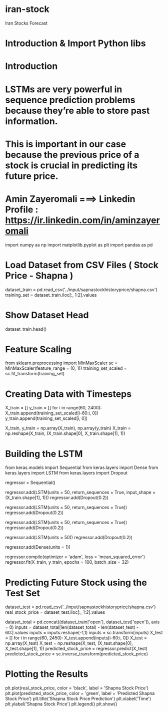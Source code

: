 # iran-stock
Iran Stocks Forecast
# Introduction & Import Python libs

# Introduction
# LSTMs are very powerful in sequence prediction problems because they’re able to store past information.
# This is important in our case because the previous price of a stock is crucial in predicting its future price.
# Amin Zayeromali   ===> Linkedin Profile : https://ir.linkedin.com/in/aminzayeromali
import numpy as np
import matplotlib.pyplot as plt
import pandas as pd

# Load Dataset from CSV Files ( Stock Price - Shapna )

dataset_train = pd.read_csv('../input/sapnastockhistoryprice/shapna.csv')
training_set = dataset_train.iloc[:, 1:2].values

# Show Dataset Head

dataset_train.head()

# Feature Scaling

from sklearn.preprocessing import MinMaxScaler
sc = MinMaxScaler(feature_range = (0, 1))
training_set_scaled = sc.fit_transform(training_set)

# Creating Data with Timesteps

X_train = []
y_train = []
for i in range(60, 2400):
    X_train.append(training_set_scaled[i-60:i, 0])
    y_train.append(training_set_scaled[i, 0])
    
X_train, y_train = np.array(X_train), np.array(y_train)
X_train = np.reshape(X_train, (X_train.shape[0], X_train.shape[1], 1))

# Building the LSTM

from keras.models import Sequential
from keras.layers import Dense
from keras.layers import LSTM
from keras.layers import Dropout

regressor = Sequential()

regressor.add(LSTM(units = 50, return_sequences = True, input_shape = (X_train.shape[1], 1)))
regressor.add(Dropout(0.2))

regressor.add(LSTM(units = 50, return_sequences = True))
regressor.add(Dropout(0.2))

regressor.add(LSTM(units = 50, return_sequences = True))
regressor.add(Dropout(0.2))

regressor.add(LSTM(units = 50))
regressor.add(Dropout(0.2))

regressor.add(Dense(units = 1))

regressor.compile(optimizer = 'adam', loss = 'mean_squared_error')
regressor.fit(X_train, y_train, epochs = 100, batch_size = 32)

# Predicting Future Stock using the Test Set

dataset_test = pd.read_csv('../input/sapnastockhistoryprice/shapna.csv')
real_stock_price = dataset_test.iloc[:, 1:2].values

dataset_total = pd.concat((dataset_train['open'], dataset_test['open']), axis = 0)
inputs = dataset_total[len(dataset_total) - len(dataset_test) - 60:].values
inputs = inputs.reshape(-1,1)
inputs = sc.transform(inputs)
X_test = []
for i in range(60, 2450):
    X_test.append(inputs[i-60:i, 0])
X_test = np.array(X_test)
X_test = np.reshape(X_test, (X_test.shape[0], X_test.shape[1], 1))
predicted_stock_price = regressor.predict(X_test)
predicted_stock_price = sc.inverse_transform(predicted_stock_price)

# Plotting the Results

plt.plot(real_stock_price, color = 'black', label = 'Shapna Stock Price')
plt.plot(predicted_stock_price, color = 'green', label = 'Predicted Shapna Stock Price')
plt.title('Shapna Stock Price Prediction')
plt.xlabel('Time')
plt.ylabel('Shapna Stock Price')
plt.legend()
plt.show()
